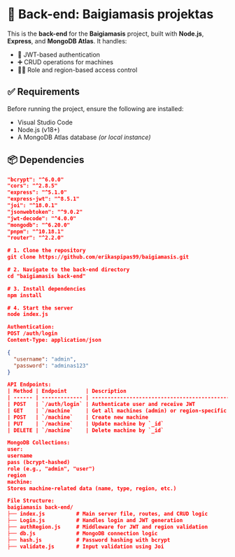 # 🔧 Back-end: Baigiamasis projektas

This is the **back-end** for the **Baigiamasis** project, built with **Node.js**, **Express**, and **MongoDB Atlas**. It handles:

- 🔐 JWT-based authentication
- ➕ CRUD operations for machines
- 🧑‍💼 Role and region-based access control

## ✅ Requirements

Before running the project, ensure the following are installed:

- Visual Studio Code
- Node.js (v18+)
- A MongoDB Atlas database *(or local instance)*

## 📦 Dependencies

```json
"bcrypt": "^6.0.0"
"cors": "^2.8.5"
"express": "^5.1.0"
"express-jwt": "^8.5.1"
"joi": "^18.0.1"
"jsonwebtoken": "^9.0.2"
"jwt-decode": "^4.0.0"
"mongodb": "^6.20.0"
"pnpm": "^10.18.1"
"router": "^2.2.0"

# 1. Clone the repository
git clone https://github.com/erikaspipas99/baigiamasis.git

# 2. Navigate to the back-end directory
cd "baigiamasis back-end"

# 3. Install dependencies
npm install

# 4. Start the server
node index.js

Authentication:
POST /auth/login
Content-Type: application/json

{
  "username": "admin",
  "password": "adminas123"
}

API Endpoints:
| Method | Endpoint      | Description                                        |
| ------ | ------------- | -------------------------------------------------- |
| POST   | `/auth/login` | Authenticate user and receive JWT                  |
| GET    | `/machine`    | Get all machines (admin) or region-specific (user) |
| POST   | `/machine`    | Create new machine                                 |
| PUT    | `/machine`    | Update machine by `_id`                            |
| DELETE | `/machine`    | Delete machine by `_id`                            |

MongoDB Collections:
user:
username
pass (bcrypt-hashed)
role (e.g., "admin", "user")
region
machine:
Stores machine-related data (name, type, region, etc.)

File Structure:
baigiamasis back-end/
├── index.js          # Main server file, routes, and CRUD logic
├── Login.js          # Handles login and JWT generation
├── authRegion.js     # Middleware for JWT and region validation
├── db.js             # MongoDB connection logic
├── hash.js           # Password hashing with bcrypt
├── validate.js       # Input validation using Joi

